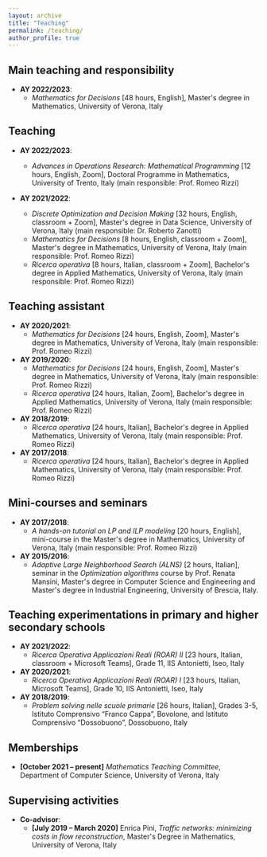 ```yaml
---
layout: archive
title: "Teaching"
permalink: /teaching/
author_profile: true
---
```


## Main teaching and responsibility
- **AY 2022/2023**:
  - *Mathematics for Decisions* [48 hours, English], Master's degree in Mathematics, University of Verona, Italy

## Teaching
- **AY 2022/2023**:
  - *Advances in Operations Research: Mathematical Programming* [12 hours, English, Zoom], Doctoral Programme in Mathematics, University of Trento, Italy (main responsible: Prof. Romeo Rizzi)

- **AY 2021/2022**:
  - *Discrete Optimization and Decision Making* [32 hours, English, classroom + Zoom], Master's degree in Data Science, University of Verona, Italy (main responsible: Dr. Roberto Zanotti)
  - *Mathematics for Decisions* [8 hours, English, classroom + Zoom], Master's degree in Mathematics, University of Verona, Italy (main responsible: Prof. Romeo Rizzi)
  - *Ricerca operativa* [8 hours, Italian, classroom + Zoom], Bachelor's degree in Applied Mathematics, University of Verona, Italy (main responsible: Prof. Romeo Rizzi)

## Teaching assistant
- **AY 2020/2021**:
  - *Mathematics for Decisions* [24 hours, English, Zoom], Master's degree in Mathematics, University of Verona, Italy (main responsible: Prof. Romeo Rizzi)
- **AY 2019/2020**:
  - *Mathematics for Decisions* [24 hours, English, Zoom], Master's degree in Mathematics, University of Verona, Italy (main responsible: Prof. Romeo Rizzi)
  - *Ricerca operativa* [24 hours, Italian, Zoom], Bachelor's degree in Applied Mathematics, University of Verona, Italy (main responsible: Prof. Romeo Rizzi)
- **AY 2018/2019**:
  - *Ricerca operativa* [24 hours, Italian], Bachelor's degree in Applied Mathematics, University of Verona, Italy (main responsible: Prof. Romeo Rizzi)
- **AY 2017/2018**:
  - *Ricerca operativa* [24 hours, Italian], Bachelor's degree in Applied Mathematics, University of Verona, Italy (main responsible: Prof. Romeo Rizzi)

## Mini-courses and seminars
- **AY 2017/2018**:
  - *A hands-on tutorial on LP and ILP modeling* [20 hours, English], mini-course in the Master's degree in Mathematics, University of Verona, Italy (main responsible: Prof. Romeo Rizzi)
- **AY 2015/2016**:
  - *Adaptive Large Neighborhood Search (ALNS)* [2 hours, Italian], seminar in the *Optimization algorithms* course by Prof. Renata Mansini, Master's degree in Computer Science and Engineering and Master's degree in Industrial Engineering, University of Brescia, Italy.

## Teaching experimentations in primary and higher secondary schools
- **AY 2021/2022**:
  - *Ricerca Operativa Applicazioni Reali (ROAR) II* [23 hours, Italian, classroom + Microsoft Teams], Grade 11, IIS Antonietti, Iseo, Italy
- **AY 2020/2021**:
  - *Ricerca Operativa Applicazioni Reali (ROAR) I* [23 hours, Italian, Microsoft Teams], Grade 10, IIS Antonietti, Iseo, Italy
- **AY 2018/2019**:
  - *Problem solving nelle scuole primarie* [26 hours, Italian], Grades 3-5, Istituto Comprensivo “Franco Cappa”, Bovolone, and Istituto Comprensivo “Dossobuono”, Dossobuono, Italy

## Memberships
- **[October 2021 – present]** *Mathematics Teaching Committee*, Department of Computer Science, University of Verona, Italy

## Supervising activities
- **Co-advisor**:
  - **[July 2019 – March 2020]** Enrica Pini, *Traffic networks: minimizing costs in flow reconstruction*, Master's Degree in Mathematics, University of Verona, Italy
